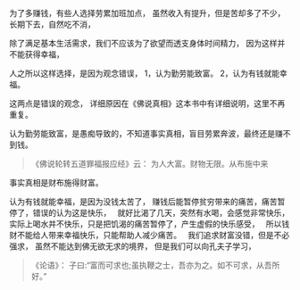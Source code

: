 为了多赚钱，有些人选择劳累加班加点，
虽然收入有提升，但是苦却多了不少，
长期下去，自然吃不消，

除了满足基本生活需求，我们不应该为了欲望而透支身体时间精力，
因为这样并不能获得幸福，

人之所以这样选择，是因为观念错误，
1，认为勤劳能致富。
2，认为有钱就能幸福。

这两点是错误的观念，
详细原因在《佛说真相》这本书中有详细说明，这里不再重复。

认为勤劳能致富，是愚痴导致的，不知道事实真相，盲目劳累奔波，最终还是赚不到钱。
> 《佛说轮转五道罪福报应经》云： 
> 为人大富。财物无限。从布施中来

事实真相是财布施得财富。

认为有钱就能幸福，是因为没钱太苦了，
赚钱后能暂停贫穷带来的痛苦，痛苦暂停了，错误的认为这是快乐，
&nbsp;
就好比渴了几天，突然有水喝，会感觉非常快乐，
实际上喝水并不快乐，只是把饥渴的痛苦暂停了，产生虚假的快乐感受，
&nbsp;
所以钱财不能给人带来幸福快乐，只能帮助人减少痛苦。
&nbsp;
我们追求财富没错，但是不必强求，
虽然不能达到佛无欲无求的境界，
但是我们可以向孔夫子学习，

> 《论语》：
> 子曰:“富而可求也;虽执鞭之士，吾亦为之。如不可求，从吾所好。”


